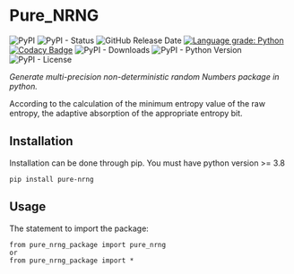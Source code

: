 # Pure_NRNG

![PyPI](https://img.shields.io/pypi/v/pure_nrng?color=red)
![PyPI - Status](https://img.shields.io/pypi/status/pure_nrng)
![GitHub Release Date](https://img.shields.io/github/release-date/fsssosei/pure_nrng)
[![Language grade: Python](https://img.shields.io/lgtm/grade/python/g/fsssosei/pure_nrng.svg?logo=lgtm&logoWidth=18)](https://lgtm.com/projects/g/fsssosei/pure_NRNG/context:python)
[![Codacy Badge](https://api.codacy.com/project/badge/Grade/bf34f8d12be84b4492a5a3709df0aae5)](https://www.codacy.com/manual/fsssosei/pure_nrng?utm_source=github.com&amp;utm_medium=referral&amp;utm_content=fsssosei/pure_nrng&amp;utm_campaign=Badge_Grade)
![PyPI - Downloads](https://img.shields.io/pypi/dw/pure_nrng?label=PyPI%20-%20Downloads)
![PyPI - Python Version](https://img.shields.io/pypi/pyversions/pure_nrng)
![PyPI - License](https://img.shields.io/pypi/l/pure_nrng)

*Generate multi-precision non-deterministic random Numbers package in python.*

According to the calculation of the minimum entropy value of the raw entropy, the adaptive absorption of the appropriate entropy bit.

## Installation

Installation can be done through pip. You must have python version >= 3.8

	pip install pure-nrng

## Usage

The statement to import the package:

	from pure_nrng_package import pure_nrng
	or
	from pure_nrng_package import *
